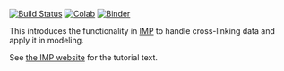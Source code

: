 [![Build Status](https://github.com/salilab/cross_linking_tutorial/workflows/build/badge.svg?branch=main)](https://github.com/salilab/cross_linking_tutorial/actions?query=workflow%3Abuild)
[![Colab](https://colab.research.google.com/assets/colab-badge.svg)](https://colab.research.google.com/github/salilab/cross_linking_tutorial/blob/main/index-colab.ipynb)
[![Binder](https://mybinder.org/badge_logo.svg)](https://mybinder.org/v2/gh/salilab/cross_linking_tutorial/main?filepath=index.ipynb)

This introduces the functionality in
[IMP](https://integrativemodeling.org/) to handle cross-linking
data and apply it in modeling.

See [the IMP website](https://integrativemodeling.org/tutorials/cross_linking/)
for the tutorial text.
